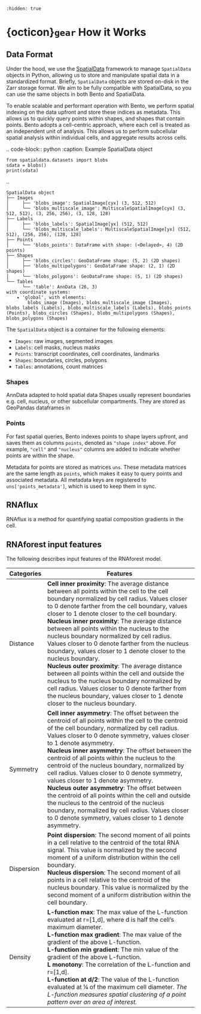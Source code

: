 ```{toctree}
:hidden: true
```

# {octicon}`gear` How it Works

## Data Format

Under the hood, we use the [SpatialData](https://spatialdata.scverse.org/en/latest/) framework to manage `SpatialData` objects in Python, allowing us to store and manipulate spatial data in a standardized format. Briefly, `SpatialData` objects are stored on-disk in the Zarr storage format. We aim to be fully compatible with SpatialData, so you can use the same objects in both Bento and SpatialData.

To enable scalable and performant operation with Bento, we perform spatial indexing on the data upfront and store these indices as metadata. This allows us to quickly query points within shapes, and shapes that contain points. Bento adopts a cell-centric approach, where each cell is treated as an independent unit of analysis. This allows us to perform subcellular spatial analysis within individual cells, and aggregate results across cells.

.. code-block:: python
    :caption: Example SpatialData object

    from spatialdata.datasets import blobs
    sdata = blobs()
    print(sdata)
..

```
SpatialData object
├── Images
│     ├── 'blobs_image': SpatialImage[cyx] (3, 512, 512)
│     └── 'blobs_multiscale_image': MultiscaleSpatialImage[cyx] (3, 512, 512), (3, 256, 256), (3, 128, 128)
├── Labels
│     ├── 'blobs_labels': SpatialImage[yx] (512, 512)
│     └── 'blobs_multiscale_labels': MultiscaleSpatialImage[yx] (512, 512), (256, 256), (128, 128)
├── Points
│     └── 'blobs_points': DataFrame with shape: (<Delayed>, 4) (2D points)
├── Shapes
│     ├── 'blobs_circles': GeoDataFrame shape: (5, 2) (2D shapes)
│     ├── 'blobs_multipolygons': GeoDataFrame shape: (2, 1) (2D shapes)
│     └── 'blobs_polygons': GeoDataFrame shape: (5, 1) (2D shapes)
└── Tables
      └── 'table': AnnData (26, 3)
with coordinate systems:
    ▸ 'global', with elements:
        blobs_image (Images), blobs_multiscale_image (Images), blobs_labels (Labels), blobs_multiscale_labels (Labels), blobs_points (Points), blobs_circles (Shapes), blobs_multipolygons (Shapes), blobs_polygons (Shapes)
```

The `SpatialData` object is a container for the following elements:
- `Images`: raw images, segmented images
- `Labels`: cell masks, nucleus masks
- `Points`: transcript coordinates, cell coordinates, landmarks
- `Shapes`: boundaries, circles, polygons
- `Tables`: annotations, count matrices

### Shapes

AnnData adapted to hold spatial data
Shapes usually represent boundaries e.g. cell, nucleus, or other subcellular compartments. They are stored as GeoPandas dataframes in 

### Points
For fast spatial queries, Bento indexes points to shape layers upfront, and saves them as columns `points`, denoted as `"shape index"` above. For example, `"cell"` and `"nucleus"` columns are added to indicate whether points are within the shape.

Metadata for points are stored as matrices `uns`. These metadata matrices are the same length as `points`, which makes it easy to query points and associated metadata. All metadata keys are registered to `uns['points_metadata']`, which is used to keep them in sync.

## RNAflux

RNAflux is a method for quantifying spatial composition gradients in the cell.


## RNAforest input features
    
The following describes input features of the RNAforest model.

| **Categories** | **Features** |
| -------------- | ------------ |
| Distance       | **Cell inner proximity**: The average distance between all points within the cell to the cell boundary normalized by cell radius. Values closer to 0 denote farther from the cell boundary, values closer to 1 denote closer to the cell boundary.<br>**Nucleus inner proximity**: The average distance between all points within the nucleus to the nucleus boundary normalized by cell radius. Values closer to 0 denote farther from the nucleus boundary, values closer to 1 denote closer to the nucleus boundary.<br>**Nucleus outer proximity**: The average distance between all points within the cell and outside the nucleus to the nucleus boundary normalized by cell radius. Values closer to 0 denote farther from the nucleus boundary, values closer to 1 denote closer to the nucleus boundary. |
| Symmetry       | **Cell inner asymmetry**: The offset between the centroid of all points within the cell to the centroid of the cell boundary, normalized by cell radius. Values closer to 0 denote symmetry, values closer to 1 denote asymmetry.<br>**Nucleus inner asymmetry**: The offset between the centroid of all points within the nucleus to the centroid of the nucleus boundary, normalized by cell radius. Values closer to 0 denote symmetry, values closer to 1 denote asymmetry.<br>**Nucleus outer asymmetry**: The offset between the centroid of all points within the cell and outside the nucleus to the centroid of the nucleus boundary, normalized by cell radius. Values closer to 0 denote symmetry, values closer to 1 denote asymmetry.                                                                |
| Dispersion     | **Point dispersion**: The second moment of all points in a cell relative to the centroid of the total RNA signal. This value is normalized by the second moment of a uniform distribution within the cell boundary.<br>**Nucleus dispersion**: The second moment of all points in a cell relative to the centroid of the nucleus boundary. This value is normalized by the second moment of a uniform distribution within the cell boundary.                                                                                                                                                                                                                                                                                                                                                                    |
| Density        | **L-function max**: The max value of the L-function evaluated at r=[1,d], where d is half the cell’s maximum diameter.<br>**L-function max gradient**: The max value of the gradient of the above L-function.<br>**L-function min gradient**: The min value of the gradient of the above L-function.<br>**L monotony**: The correlation of the L-function and r=[1,d].<br>**L-function at d/2**: The value of the L-function evaluated at ¼ of the maximum cell diameter.   *The L-function measures spatial clustering of a point pattern over an area of interest.*                                                                                                                                   
</details>
<br>
